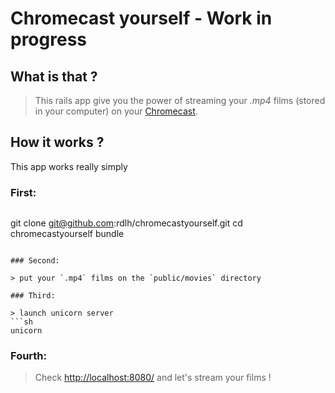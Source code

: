 # Chromecast yourself - Work in progress

## What is that ?

> This rails app give you the power of streaming your *.mp4* films (stored in your computer) on your [Chromecast](http://www.google.com/intl/fr/chrome/devices/chromecast/index.html).

## How it works ?

This app works really simply

### First:

> ```sh
git clone git@github.com:rdlh/chromecastyourself.git
cd chromecastyourself
bundle
```

### Second:

> put your `.mp4` films on the `public/movies` directory

### Third:

> launch unicorn server
```sh
unicorn
```

### Fourth:

> Check [http://localhost:8080/](http://localhost:8080/) and let's stream your films !

